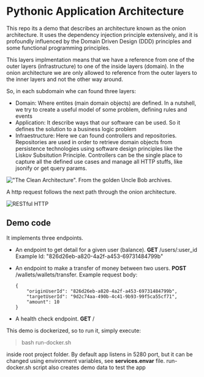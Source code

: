 # Pythonic Application Architecture


This repo its a demo that describes an architecture known as the onion architecture. It uses the dependency injection principle extensively, and it is profoundly influenced by the Domain Driven Design (DDD) principles and some functional programming principles.

This layers implmentation means that we have a reference from one of the outer layers (infrastructure) to one of the inside layers (domain). In the onion architecture we are only allowed to reference from the outer layers to the inner layers and not the other way around.

So, in each subdomain whe can found three layers:

 - Domain: Where entites (main domain objects) are defined. In a nutshell,  we try to create a useful model of some problem, defining rules and events
 -  Application: It describe ways that our software can be used. So it defines the solution to a business logic problem
 -  Infraestructure: Here we can found controllers and repositories. Repositories are used in order to retrieve domain objects from persistence technologies using software design principles like the Liskov Subsitution Principle. Controllers can be the single place to capture all the defined use cases and manage all HTTP stuffs, like jsonify or get query params.
 

!["The Clean Architecture". From the golden Uncle Bob archives.](https://khalilstemmler.com/img/blog/ddd-intro/clean.jpg)

A http request follows the next path through the onion architecture.

![RESTful HTTP ](https://khalilstemmler.com/img/blog/clean-architecture/execution-cycle.svg)

## Demo code
It implements three endpoints.

- An endpoint to get detail for a given user (balance). **GET** /users/:user_id
	Example Id: "826d26eb-a820-4a2f-a453-69731484799b"
	 
- An endpoint to make a transfer of money between two users. 
	**POST** /wallets/wallets/transfer. Example request body:
	```
    {
		"originUserId": "826d26eb-a820-4a2f-a453-69731484799b",
		"targetUserId": "9d2c74aa-490b-4c41-9b93-99f5ca55cf71",
		"amount": 10
	}
	```
- A health check endpoint. **GET** /

 This demo is dockerized, so to run it, simply execute:

> bash run-docker.sh

 inside root project folder. By default app listens in 5280 port, but it can be changed using environment variables, see **services.envar** file. run-docker.sh script also creates demo data to test the app
 

 